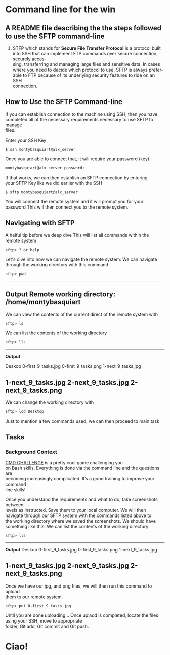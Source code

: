 # Command line for the win

## A README file describing the the steps followed to use the SFTP command-line

1.  STFP which stands for **Secure File Transfer Protocol** is a protocol built\
into SSH that can implement FTP commands over secure connection, securely acces-\
sing, transferring and managing large files and sensitive data.
In cases where you need to decide which protocol to use, SFTP is always prefer-\
able to FTP because of its underlying security features to ride on an SSH\
connection.

## How to Use the SFTP Command-line
If you can establish connection to the machine using SSH, then you have\
completed all of the necessary requirements necessary to use SFTP to manage\
files.

Enter your SSH Key
```
$ ssh montybasquiart@alx_server
```
Once you are able to connect that, it will require your password (key)
```
montybasquiart@alx_server password:
```

If that works, we can then establish an SFTP connection by entering\
your SFTP Key like we did earlier with the SSH
```
$ sftp montybasquiart@alx_server
```
You will connect the remote system and it will prompt you for your password
This will then connect you to the remote system.
## Navigating with SFTP
A helful tip before we deep dive
This will list all commands within the remote system
```
sftp> ? or help
```
Let's dive into how we can navigate the remote system:
We can navigate through the working directory with this command
```
sftp> pwd
```
---
Output
Remote working directory: /home/montybasquiart
---
We can view the contents of the current direct of the remote system with
```
sftp> ls
```
We can list the contents of the working directory
```
sftp> lls
```
---
__Output__

Deskop	0-first_9_tasks.jpg	0-first_9_tasks.png	1-next_9_tasks.jpg

1-next_9_tasks.jpg		2-next_9_tasks.jpg	2-next_9_tasks.png
---
We can change the working directory with
```
sftp> lcd Desktop
```
Just to mention a few commands used, we can then proceed to main task
##
## Tasks
### Background Context
[CMD CHALLENGE](https://cmdchallenge.com/) is a pretty cool game challenging you\
on Bash skills. Everything is done via the command line and the questions are\
becoming increasingly complicated. It’s a good training to improve your command\
line skills!

Once you understand the requirements and what to do, take screenshots between\
levels as instructed. Save them to your local computer.
We will then navigate through our SFTP system with the commands listed above to\
the working directory where we saved the screenshots.
We should have something like this:
We can list the contents of the working directory
```
sftp> lls
```
---
__Output__
Deskop  0-first_9_tasks.jpg     0-first_9_tasks.png     1-next_9_tasks.jpg

1-next_9_tasks.jpg              2-next_9_tasks.jpg      2-next_9_tasks.png
---
Once we have our jpg, and png files, we will then run this command to upload\
them to our remote system.
```
sftp> put 0-first_9_tasks.jpg
```
Until you are done uploading...
Once uplaod is completed, locate the files using your SSH, move to appropriate\
folder, Git add, Git commit and Git push.

# Ciao!